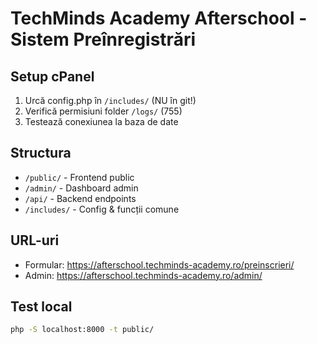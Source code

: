 # TechMinds Academy Afterschool - Sistem Preînregistrări

## Setup cPanel
1. Urcă config.php în `/includes/` (NU în git!)
2. Verifică permisiuni folder `/logs/` (755)
3. Testează conexiunea la baza de date

## Structura
- `/public/` - Frontend public
- `/admin/` - Dashboard admin  
- `/api/` - Backend endpoints
- `/includes/` - Config & funcții comune

## URL-uri
- Formular: https://afterschool.techminds-academy.ro/preinscrieri/
- Admin: https://afterschool.techminds-academy.ro/admin/

## Test local
```bash
php -S localhost:8000 -t public/
